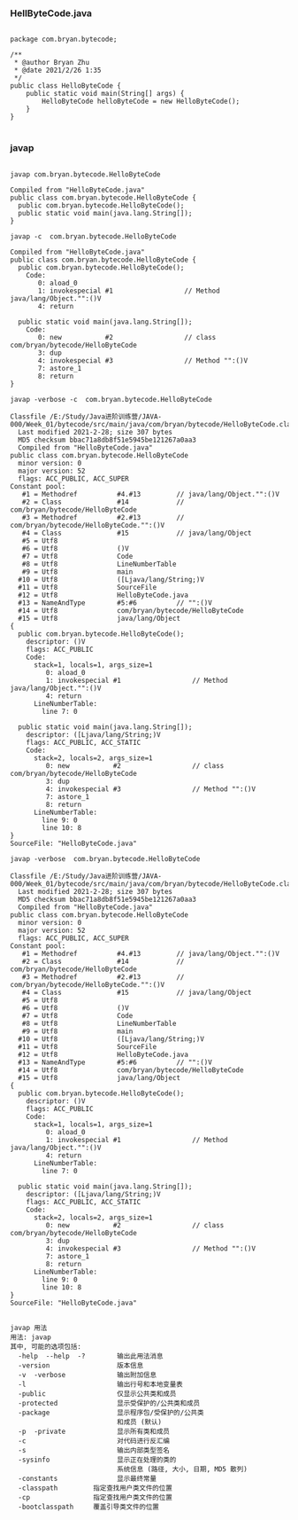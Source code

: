 ### HellByteCode.java
<pre>
<code>
package com.bryan.bytecode;

/**
 * @author Bryan Zhu
 * @date 2021/2/26 1:35
 */
public class HelloByteCode {
    public static void main(String[] args) {
        HelloByteCode helloByteCode = new HelloByteCode();
    }
}
</code>
</pre>


### javap
<pre>
<code>
javap com.bryan.bytecode.HelloByteCode

Compiled from "HelloByteCode.java"
public class com.bryan.bytecode.HelloByteCode {
  public com.bryan.bytecode.HelloByteCode();
  public static void main(java.lang.String[]);
}

javap -c  com.bryan.bytecode.HelloByteCode

Compiled from "HelloByteCode.java"
public class com.bryan.bytecode.HelloByteCode {
  public com.bryan.bytecode.HelloByteCode();
    Code:
       0: aload_0
       1: invokespecial #1                  // Method java/lang/Object."<init>":()V
       4: return

  public static void main(java.lang.String[]);
    Code:
       0: new           #2                  // class com/bryan/bytecode/HelloByteCode
       3: dup
       4: invokespecial #3                  // Method "<init>":()V
       7: astore_1
       8: return
}

javap -verbose -c  com.bryan.bytecode.HelloByteCode

Classfile /E:/Study/Java进阶训练营/JAVA-000/Week_01/bytecode/src/main/java/com/bryan/bytecode/HelloByteCode.class
  Last modified 2021-2-28; size 307 bytes
  MD5 checksum bbac71a8db8f51e5945be121267a0aa3
  Compiled from "HelloByteCode.java"
public class com.bryan.bytecode.HelloByteCode
  minor version: 0
  major version: 52
  flags: ACC_PUBLIC, ACC_SUPER
Constant pool:
   #1 = Methodref          #4.#13         // java/lang/Object."<init>":()V
   #2 = Class              #14            // com/bryan/bytecode/HelloByteCode
   #3 = Methodref          #2.#13         // com/bryan/bytecode/HelloByteCode."<init>":()V
   #4 = Class              #15            // java/lang/Object
   #5 = Utf8               <init>
   #6 = Utf8               ()V
   #7 = Utf8               Code
   #8 = Utf8               LineNumberTable
   #9 = Utf8               main
  #10 = Utf8               ([Ljava/lang/String;)V
  #11 = Utf8               SourceFile
  #12 = Utf8               HelloByteCode.java
  #13 = NameAndType        #5:#6          // "<init>":()V
  #14 = Utf8               com/bryan/bytecode/HelloByteCode
  #15 = Utf8               java/lang/Object
{
  public com.bryan.bytecode.HelloByteCode();
    descriptor: ()V
    flags: ACC_PUBLIC
    Code:
      stack=1, locals=1, args_size=1
         0: aload_0
         1: invokespecial #1                  // Method java/lang/Object."<init>":()V
         4: return
      LineNumberTable:
        line 7: 0

  public static void main(java.lang.String[]);
    descriptor: ([Ljava/lang/String;)V
    flags: ACC_PUBLIC, ACC_STATIC
    Code:
      stack=2, locals=2, args_size=1
         0: new           #2                  // class com/bryan/bytecode/HelloByteCode
         3: dup
         4: invokespecial #3                  // Method "<init>":()V
         7: astore_1
         8: return
      LineNumberTable:
        line 9: 0
        line 10: 8
}
SourceFile: "HelloByteCode.java"

javap -verbose  com.bryan.bytecode.HelloByteCode

Classfile /E:/Study/Java进阶训练营/JAVA-000/Week_01/bytecode/src/main/java/com/bryan/bytecode/HelloByteCode.class
  Last modified 2021-2-28; size 307 bytes
  MD5 checksum bbac71a8db8f51e5945be121267a0aa3
  Compiled from "HelloByteCode.java"
public class com.bryan.bytecode.HelloByteCode
  minor version: 0
  major version: 52
  flags: ACC_PUBLIC, ACC_SUPER
Constant pool:
   #1 = Methodref          #4.#13         // java/lang/Object."<init>":()V
   #2 = Class              #14            // com/bryan/bytecode/HelloByteCode
   #3 = Methodref          #2.#13         // com/bryan/bytecode/HelloByteCode."<init>":()V
   #4 = Class              #15            // java/lang/Object
   #5 = Utf8               <init>
   #6 = Utf8               ()V
   #7 = Utf8               Code
   #8 = Utf8               LineNumberTable
   #9 = Utf8               main
  #10 = Utf8               ([Ljava/lang/String;)V
  #11 = Utf8               SourceFile
  #12 = Utf8               HelloByteCode.java
  #13 = NameAndType        #5:#6          // "<init>":()V
  #14 = Utf8               com/bryan/bytecode/HelloByteCode
  #15 = Utf8               java/lang/Object
{
  public com.bryan.bytecode.HelloByteCode();
    descriptor: ()V
    flags: ACC_PUBLIC
    Code:
      stack=1, locals=1, args_size=1
         0: aload_0
         1: invokespecial #1                  // Method java/lang/Object."<init>":()V
         4: return
      LineNumberTable:
        line 7: 0

  public static void main(java.lang.String[]);
    descriptor: ([Ljava/lang/String;)V
    flags: ACC_PUBLIC, ACC_STATIC
    Code:
      stack=2, locals=2, args_size=1
         0: new           #2                  // class com/bryan/bytecode/HelloByteCode
         3: dup
         4: invokespecial #3                  // Method "<init>":()V
         7: astore_1
         8: return
      LineNumberTable:
        line 9: 0
        line 10: 8
}
SourceFile: "HelloByteCode.java"


javap 用法
用法: javap <options> <classes>
其中, 可能的选项包括:
  -help  --help  -?        输出此用法消息
  -version                 版本信息
  -v  -verbose             输出附加信息
  -l                       输出行号和本地变量表
  -public                  仅显示公共类和成员
  -protected               显示受保护的/公共类和成员
  -package                 显示程序包/受保护的/公共类
                           和成员 (默认)
  -p  -private             显示所有类和成员
  -c                       对代码进行反汇编
  -s                       输出内部类型签名
  -sysinfo                 显示正在处理的类的
                           系统信息 (路径, 大小, 日期, MD5 散列)
  -constants               显示最终常量
  -classpath <path>        指定查找用户类文件的位置
  -cp <path>               指定查找用户类文件的位置
  -bootclasspath <path>    覆盖引导类文件的位置

</code>
</pre>
